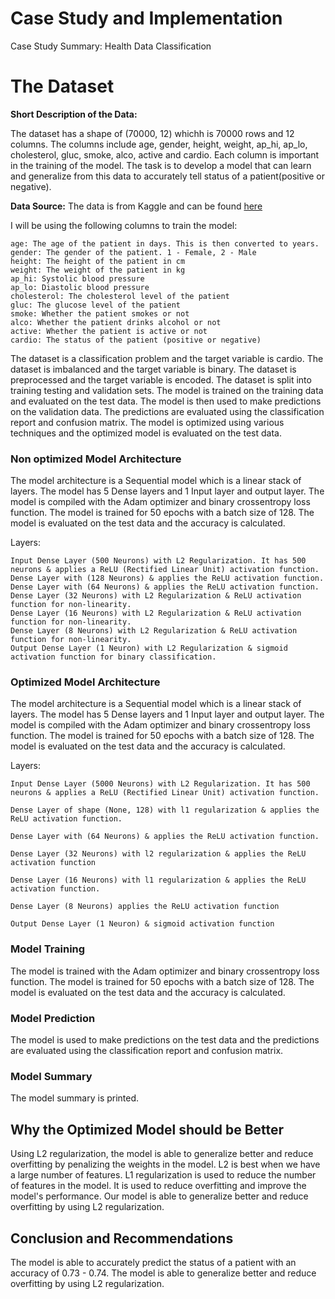 # Case Study and Implementation

Case Study Summary: Health Data Classification


# The Dataset
**Short Description of the Data:**

The dataset has a shape of (70000, 12) whichh is 70000 rows and 12 columns. The columns include age, gender, height,	weight,	ap_hi,	ap_lo,	cholesterol,	gluc,	smoke,	alco,	active and cardio. Each column is important in the training of the model. The task is to develop a model that can learn and generalize from this data to accurately tell status of a patient(positive or negative).

**Data Source:** The data is from Kaggle and can be found [here](https://www.kaggle.com/sulianova/cardiovascular-disease-dataset)

I will be using the following columns to train the model:

    age: The age of the patient in days. This is then converted to years.
    gender: The gender of the patient. 1 - Female, 2 - Male
    height: The height of the patient in cm
    weight: The weight of the patient in kg
    ap_hi: Systolic blood pressure
    ap_lo: Diastolic blood pressure
    cholesterol: The cholesterol level of the patient
    gluc: The glucose level of the patient
    smoke: Whether the patient smokes or not
    alco: Whether the patient drinks alcohol or not
    active: Whether the patient is active or not
    cardio: The status of the patient (positive or negative)

The dataset is a classification problem and the target variable is cardio. The dataset is imbalanced and the target variable is binary. The dataset is preprocessed and the target variable is encoded. The dataset is split into training testing and validation sets. The model is trained on the training data and evaluated on the test data. The model is then used to make predictions on the validation data. The predictions are evaluated using the classification report and confusion matrix. The model is optimized using various techniques and the optimized model is evaluated on the test data. 

### Non optimized Model Architecture
The model architecture is a Sequential model which is a linear stack of layers. The model has 5 Dense layers and 1 Input layer and output layer. The model is compiled with the Adam optimizer and binary crossentropy loss function. The model is trained for 50 epochs with a batch size of 128. The model is evaluated on the test data and the accuracy is calculated.

Layers:

    Input Dense Layer (500 Neurons) with L2 Regularization. It has 500 neurons & applies a ReLU (Rectified Linear Unit) activation function.
    Dense Layer with (128 Neurons) & applies the ReLU activation function.
    Dense Layer with (64 Neurons) & applies the ReLU activation function.
    Dense Layer (32 Neurons) with L2 Regularization & ReLU activation function for non-linearity.
    Dense Layer (16 Neurons) with L2 Regularization & ReLU activation function for non-linearity.
    Dense Layer (8 Neurons) with L2 Regularization & ReLU activation function for non-linearity.
    Output Dense Layer (1 Neuron) with L2 Regularization & sigmoid activation function for binary classification.

### Optimized Model Architecture
The model architecture is a Sequential model which is a linear stack of layers. The model has 5 Dense layers and 1 Input layer and output layer. The model is compiled with the Adam optimizer and binary crossentropy loss function. The model is trained for 50 epochs with a batch size of 128. The model is evaluated on the test data and the accuracy is calculated.

Layers:

    Input Dense Layer (5000 Neurons) with L2 Regularization. It has 500 neurons & applies a ReLU (Rectified Linear Unit) activation function.

    Dense Layer of shape (None, 128) with l1 regularization & applies the ReLU activation function.

    Dense Layer with (64 Neurons) & applies the ReLU activation function.

    Dense Layer (32 Neurons) with l2 regularization & applies the ReLU activation function

    Dense Layer (16 Neurons) with l1 regularization & applies the ReLU activation function.

    Dense Layer (8 Neurons) applies the ReLU activation function

    Output Dense Layer (1 Neuron) & sigmoid activation function


### Model Training
The model is trained with the Adam optimizer and binary crossentropy loss function. The model is trained for 50 epochs with a batch size of 128. The model is evaluated on the test data and the accuracy is calculated.

### Model Prediction
The model is used to make predictions on the test data and the predictions are evaluated using the classification report and confusion matrix.

### Model Summary
The model summary is printed.

## Why the Optimized Model should be Better
Using L2 regularization, the model is able to generalize better and reduce overfitting by penalizing the weights in the model. L2 is best when we have a large number of features. L1 regularization is used to reduce the number of features in the model. It is used to reduce overfitting and improve the model's performance. Our model is able to generalize better and reduce overfitting by using L2 regularization. 

## Conclusion and Recommendations
The model is able to accurately predict the status of a patient with an accuracy of 0.73 - 0.74. 
The model is able to generalize better and reduce overfitting by using L2 regularization. 
